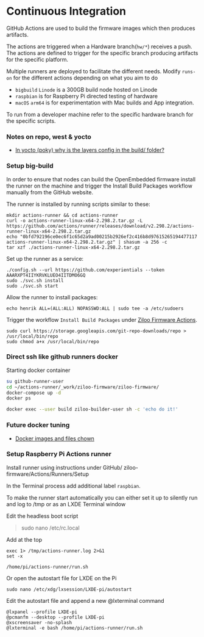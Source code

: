 # Continuous Integration

GitHub Actions are used to build the firmware images which then produces artifacts.

The actions are triggered when a Hardware branch(`hw/*`) receives a push.
The actions are defined to trigger for the specific branch producing artifacts for the specific platform.

Multiple runners are deployed to facilitate the different needs.
Modify `runs-on` for the different actions depending on what you aim to do

- `bigbuild` `Linode` is a 300GB build node hosted on Linode
- `raspbian` is for Raspberry Pi directed testing of hardware
- `macOS` `arm64` is for experimentation with Mac builds and App integration.

To run from a developer machine refer to the specific hardware branch for the specific scripts.

### Notes on repo, west & yocto

- [In yocto (poky) why is the layers config in the build/ folder?](https://stackoverflow.com/questions/45864903/in-yocto-poky-why-is-the-layers-config-in-the-build-folder)


### Setup big-build

In order to ensure that nodes can build the OpenEmbedded firmware install the runner on the machine 
and trigger the Install Build Packages workflow manually from the GitHub website.

The runner is installed by running scripts similar to these:

    mkdir actions-runner && cd actions-runner
    curl -o actions-runner-linux-x64-2.298.2.tar.gz -L https://github.com/actions/runner/releases/download/v2.298.2/actions-runner-linux-x64-2.298.2.tar.gz
    echo "0bfd792196ce0ec6f1c65d2a9ad00215b2926ef2c416b8d97615265194477117  actions-runner-linux-x64-2.298.2.tar.gz" | shasum -a 256 -c
    tar xzf ./actions-runner-linux-x64-2.298.2.tar.gz

Set up the runner as a service:

    ./config.sh --url https://github.com/experientials --token AAARXPT4IIYKRVKLUEO4IITDMO6GQ
    sudo ./svc.sh install
    sudo ./svc.sh start

Allow the runner to install packages:

    echo henrik ALL=(ALL:ALL) NOPASSWD:ALL | sudo tee -a /etc/sudoers


Trigger the workflow `Install Build Packages` under [Ziloo Firmware Actions](https://github.com/experientials/ziloo-firmware/actions).


    sudo curl https://storage.googleapis.com/git-repo-downloads/repo > /usr/local/bin/repo
    sudo chmod a+x /usr/local/bin/repo

    
    
    
### Direct ssh like github runners docker

Starting docker container

```sh
su github-runner-user
cd ~/actions-runner/_work/ziloo-firmware/ziloo-firmware/
docker-compose up -d
docker ps
```

```sh
docker exec --user build ziloo-builder-user sh -c 'echo do it!'
```


### Future docker tuning

- [Docker images and files chown](https://blog.mornati.net/docker-images-and-files-chown)


### Setup Raspberry Pi Actions runner

Install runner using instructions under GitHub/ ziloo-firmware/Actions/Runners/Setup

In the Terminal process add additional label `raspbian`.

To make the runner start automatically you can either set it up to silently run and log to /tmp or as an LXDE Terminal window

Edit the headless boot script

> sudo nano /etc/rc.local

Add at the top

```shell
exec 1> /tmp/actions-runner.log 2>&1
set -x

/home/pi/actions-runner/run.sh
```

Or open the autostart file for LXDE on the Pi

```
sudo nano /etc/xdg/lxsession/LXDE-pi/autostart
```

Edit the autostart file and append a new @lxterminal command

```
@lxpanel --profile LXDE-pi
@pcmanfm --desktop --profile LXDE-pi
@xscreensaver -no-splash
@lxterminal -e bash /home/pi/actions-runner/run.sh
```
